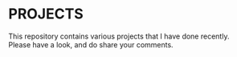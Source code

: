 # PROJECTS

This repository contains various projects that I have done recently.
<br>
Please have a look, and do share your comments.
